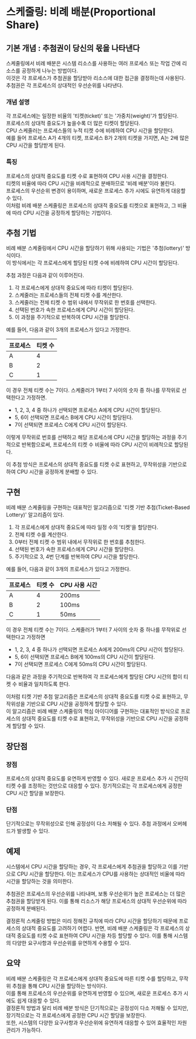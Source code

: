# 스케줄링: 비례 배분(Proportional Share)

## 기본 개념 : 추첨권이 당신의 몫을 나타낸다

스케줄링에서 비례 배분은 시스템 리소스를 사용하는 여러 프로세스 또는 작업 간에 리소스를 공정하게 나누는 방법이다.  
이것은 각 프로세스가 추첨권을 할당받아 리소스에 대한 접근을 결정하는데 사용된다.  
추첨권은 각 프로세스의 상대적인 우선순위를 나타낸다.

### 개념 설명

각 프로세스에는 일정한 비율의 '티켓(ticket)' 또는 '가중치(weight)'가 할당된다.  
프로세스의 상대적 중요도가 높을수록 더 많은 티켓이 할당된다.  
CPU 스케줄러는 프로세스들의 누적 티켓 수에 비례하여 CPU 시간을 할당한다.  
예를 들어 프로세스 A가 4개의 티켓, 프로세스 B가 2개의 티켓을 가지면, A는 2배 많은 CPU 시간을 할당받게 된다.

### 특징

프로세스의 상대적 중요도를 티켓 수로 표현하여 CPU 사용 시간을 결정한다.  
티켓의 비율에 따라 CPU 시간을 비례적으로 분배하므로 '비례 배분'이라 불린다.  
프로세스의 우선순위 변경이 용이하며, 새로운 프로세스 추가 시에도 유연하게 대응할 수 있다.  
이처럼 비례 배분 스케줄링은 프로세스의 상대적 중요도를 티켓으로 표현하고, 그 비율에 따라 CPU 시간을 공정하게 할당하는 기법이다.

## 추첨 기법

비례 배분 스케줄링에서 CPU 시간을 할당하기 위해 사용되는 기법은 '추첨(lottery)' 방식이다.  
이 방식에서는 각 프로세스에게 할당된 티켓 수에 비례하여 CPU 시간이 할당된다.

추첨 과정은 다음과 같이 이루어진다.

1. 각 프로세스에게 상대적 중요도에 따라 티켓이 할당된다.
2. 스케줄러는 프로세스들의 전체 티켓 수를 계산한다.
3. 스케줄러는 전체 티켓 수 범위 내에서 무작위로 한 번호를 선택한다.
4. 선택된 번호가 속한 프로세스에게 CPU 시간이 할당된다.
5. 이 과정을 주기적으로 반복하여 CPU 시간을 할당한다.

예를 들어, 다음과 같이 3개의 프로세스가 있다고 가정한다.

| 프로세스 | 티켓 수 |
| -------- | ------- |
| A        | 4       |
| B        | 2       |
| C        | 1       |

이 경우 전체 티켓 수는 7이다. 스케줄러가 1부터 7 사이의 숫자 중 하나를 무작위로 선택한다고 가정하면.

- 1, 2, 3, 4 중 하나가 선택되면 프로세스 A에게 CPU 시간이 할당된다.
- 5, 6이 선택되면 프로세스 B에게 CPU 시간이 할당된다.
- 7이 선택되면 프로세스 C에게 CPU 시간이 할당된다.

이렇게 무작위로 번호를 선택하고 해당 프로세스에 CPU 시간을 할당하는 과정을 주기적으로 반복함으로써, 프로세스의 티켓 수 비율에 따라 CPU 시간이 비례적으로 할당된다.

이 추첨 방식은 프로세스의 상대적 중요도를 티켓 수로 표현하고, 무작위성을 기반으로 하여 CPU 시간을 공정하게 분배할 수 있다.

## 구현

비례 배분 스케줄링을 구현하는 대표적인 알고리즘으로 '티켓 기반 추첨(Ticket-Based Lottery)' 알고리즘이 있다.

1. 각 프로세스에게 상대적 중요도에 따라 일정 수의 '티켓'을 할당한다.
2. 전체 티켓 수를 계산한다.
3. 0부터 전체 티켓 수 범위 내에서 무작위로 한 번호를 추첨한다.
4. 선택된 번호가 속한 프로세스에게 CPU 시간을 할당한다.
5. 주기적으로 3, 4번 단계를 반복하여 CPU 시간을 할당한다.

예를 들어, 다음과 같이 3개의 프로세스가 있다고 가정한다.

| 프로세스 | 티켓 수 | CPU 사용 시간 |
| -------- | ------- | ------------- |
| A        | 4       | 200ms         |
| B        | 2       | 100ms         |
| C        | 1       | 50ms          |

이 경우 전체 티켓 수는 7이다. 스케줄러가 1부터 7 사이의 숫자 중 하나를 무작위로 선택한다고 가정하면

- 1, 2, 3, 4 중 하나가 선택되면 프로세스 A에게 200ms의 CPU 시간이 할당된다.
- 5, 6이 선택되면 프로세스 B에게 100ms의 CPU 시간이 할당된다.
- 7이 선택되면 프로세스 C에게 50ms의 CPU 시간이 할당된다.

다음과 같은 과정을 주기적으로 반복하여 각 프로세스에게 할당된 CPU 시간의 합이 티켓 수 비율과 일치하도록 한다.

이처럼 티켓 기반 추첨 알고리즘은 프로세스의 상대적 중요도를 티켓 수로 표현하고, 무작위성을 기반으로 CPU 시간을 공정하게 할당할 수 있다.  
이 알고리즘은 비례 배분 스케줄링의 핵심 아이디어를 구현하는 대표적인 방식으로 프로세스의 상대적 중요도를 티켓 수로 표현하고, 무작위성을 기반으로 CPU 시간을 공정하게 할당할 수 있다.

## 장단점

### 장점

프로세스의 상대적 중요도를 유연하게 반영할 수 있다.
새로운 프로세스 추가 시 간단히 티켓 수를 조정하는 것만으로 대응할 수 있다.
장기적으로는 각 프로세스에게 공정한 CPU 시간 할당을 보장한다.

### 단점

단기적으로는 무작위성으로 인해 공정성이 다소 저해될 수 있다.
추첨 과정에서 오버헤드가 발생할 수 있다.

## 예제

시스템에서 CPU 시간을 할당하는 경우, 각 프로세스에게 추첨권을 할당하고 이를 기반으로 CPU 시간을 할당한다. 이는 프로세스가 CPU를 사용하는 상대적인 비율에 따라 시간을 할당하는 것을 의미한다.

추첨권은 프로세스의 우선순위를 나타내며, 보통 우선순위가 높은 프로세스는 더 많은 추첨권을 할당받게 된다. 이를 통해 리소스가 해당 프로세스의 상대적 우선순위에 따라 공정하게 분배된다.

결정론적 스케줄링 방법은 미리 정해진 규칙에 따라 CPU 시간을 할당하기 때문에 프로세스의 상대적 중요도를 고려하기 어렵다. 반면, 비례 배분 스케줄링은 각 프로세스의 상대적 중요도를 티켓 수로 표현하여 CPU 시간을 차등 할당할 수 있다. 이를 통해 시스템의 다양한 요구사항과 우선순위를 유연하게 수용할 수 있다.

## 요약

비례 배분 스케줄링은 각 프로세스에게 상대적 중요도에 따른 티켓 수를 할당하고, 무작위 추첨을 통해 CPU 시간을 할당하는 방식이다.  
이를 통해 프로세스의 우선순위를 유연하게 반영할 수 있으며, 새로운 프로세스 추가 시에도 쉽게 대응할 수 있다.  
결정론적 방법과 달리 비례 배분 방식은 단기적으로는 공정성이 다소 저해될 수 있지만, 장기적으로는 각 프로세스에게 공정한 CPU 시간 할당을 보장한다.  
또한, 시스템의 다양한 요구사항과 우선순위에 유연하게 대응할 수 있어 효율적인 자원 관리가 가능하다.
